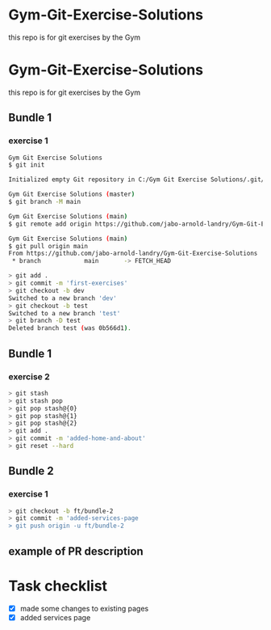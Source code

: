 # Gym-Git-Exercise-Solutions

this repo is for git exercises by the Gym

# Gym-Git-Exercise-Solutions

this repo is for git exercises by the Gym

## Bundle 1

### exercise 1

```bash
Gym Git Exercise Solutions
$ git init

Initialized empty Git repository in C:/Gym Git Exercise Solutions/.git/

Gym Git Exercise Solutions (master)
$ git branch -M main

Gym Git Exercise Solutions (main)
$ git remote add origin https://github.com/jabo-arnold-landry/Gym-Git-Exercise-Solutions.git

Gym Git Exercise Solutions (main)
$ git pull origin main
From https://github.com/jabo-arnold-landry/Gym-Git-Exercise-Solutions
 * branch            main       -> FETCH_HEAD

> git add .
> git commit -m 'first-exercises'
> git checkout -b dev
Switched to a new branch 'dev'
> git checkout -b test
Switched to a new branch 'test'
> git branch -D test
Deleted branch test (was 0b566d1).
```

## Bundle 1

### exercise 2

```bash
> git stash
> git stash pop
> git pop stash@{0}
> git pop stash@{1}
> git pop stash@{2}
> git add .
> git commit -m 'added-home-and-about'
> git reset --hard
```
## Bundle 2

### exercise 1

```bash
> git checkout -b ft/bundle-2
> git commit -m 'added-services-page
> git push origin -u ft/bundle-2
```
 ## example of PR description
 
 # Task checklist
- [x] made some changes to existing pages
- [x] added services page